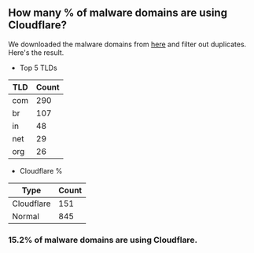 ## How many % of malware domains are using Cloudflare?


We downloaded the malware domains from [here](https://urlhaus.abuse.ch) and filter out duplicates.
Here's the result.


[//]: # (start replacement)


- Top 5 TLDs

| TLD | Count |
| --- | --- |
| com | 290 |
| br | 107 |
| in | 48 |
| net | 29 |
| org | 26 |


- Cloudflare %

| Type | Count |
| --- | --- |
| Cloudflare | 151 |
| Normal | 845 |


### 15.2% of malware domains are using Cloudflare.